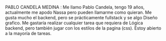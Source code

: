 PABLO CANDELA MEDINA : Me llamo Pablo Candela, tengo 19 años, actualmente me apodo Nassa pero pueden llamarme como quieran. Me gusta mucho el backend, pero se prácticamente fullstack y se algo Diseño grafico. Me gastaría realizar cualquier tarea que requiera de Lógica backend, pero también jugar con los estilos de la pagina (css). Estoy abierto a la mayoría de tareas.


